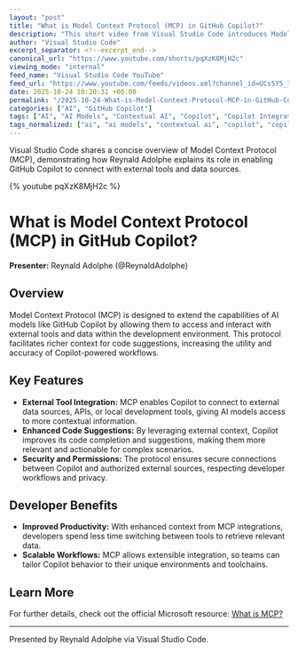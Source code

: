 ```yaml
---
layout: "post"
title: "What is Model Context Protocol (MCP) in GitHub Copilot?"
description: "This short video from Visual Studio Code introduces Model Context Protocol (MCP), a feature that enables AI models, specifically GitHub Copilot, to connect with external tools and data sources. The video explains how MCP works within GitHub Copilot integrations, allowing developers to enhance productivity by leveraging external context in their workflows."
author: "Visual Studio Code"
excerpt_separator: <!--excerpt_end-->
canonical_url: "https://www.youtube.com/shorts/pqXzK8MjH2c"
viewing_mode: "internal"
feed_name: "Visual Studio Code YouTube"
feed_url: "https://www.youtube.com/feeds/videos.xml?channel_id=UCs5Y5_7XK8HLDX0SLNwkd3w"
date: 2025-10-24 18:20:31 +00:00
permalink: "/2025-10-24-What-is-Model-Context-Protocol-MCP-in-GitHub-Copilot.html"
categories: ["AI", "GitHub Copilot"]
tags: ["AI", "AI Models", "Contextual AI", "Copilot", "Copilot Integrations", "Data Integration", "Developer Productivity", "External Tool Integration", "GitHub", "GitHub Copilot", "Mcp", "Shorts", "Videos", "VS Code"]
tags_normalized: ["ai", "ai models", "contextual ai", "copilot", "copilot integrations", "data integration", "developer productivity", "external tool integration", "github", "github copilot", "mcp", "shorts", "videos", "vs code"]
---
```


Visual Studio Code shares a concise overview of Model Context Protocol (MCP), demonstrating how Reynald Adolphe explains its role in enabling GitHub Copilot to connect with external tools and data sources.<!--excerpt_end-->

{% youtube pqXzK8MjH2c %}

# What is Model Context Protocol (MCP) in GitHub Copilot?

**Presenter:** Reynald Adolphe (@ReynaldAdolphe)

## Overview

Model Context Protocol (MCP) is designed to extend the capabilities of AI models like GitHub Copilot by allowing them to access and interact with external tools and data within the development environment. This protocol facilitates richer context for code suggestions, increasing the utility and accuracy of Copilot-powered workflows.

## Key Features

- **External Tool Integration:** MCP enables Copilot to connect to external data sources, APIs, or local development tools, giving AI models access to more contextual information.
- **Enhanced Code Suggestions:** By leveraging external context, Copilot improves its code completion and suggestions, making them more relevant and actionable for complex scenarios.
- **Security and Permissions:** The protocol ensures secure connections between Copilot and authorized external sources, respecting developer workflows and privacy.

## Developer Benefits

- **Improved Productivity:** With enhanced context from MCP integrations, developers spend less time switching between tools to retrieve relevant data.
- **Scalable Workflows:** MCP allows extensible integration, so teams can tailor Copilot behavior to their unique environments and toolchains.

## Learn More

For further details, check out the official Microsoft resource: [What is MCP?](https://aka.ms/mcp-for-beginners)

---

Presented by Reynald Adolphe via Visual Studio Code.
